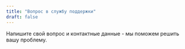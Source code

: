 ```yaml
---
title: "Вопрос в службу поддержки"
draft: false
---
```


Напишите свой вопрос и контактные данные - мы поможем решить вашу проблему.
